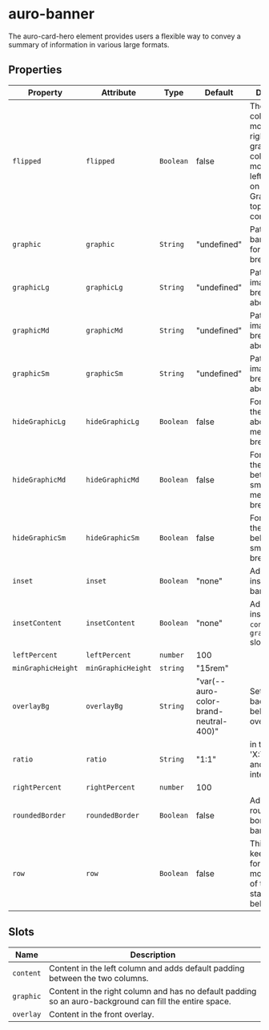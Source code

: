 # auro-banner

The auro-card-hero element provides users a flexible way to convey a summary of information in various large formats.

## Properties

| Property           | Attribute          | Type      | Default                               | Description                                      |
|--------------------|--------------------|-----------|---------------------------------------|--------------------------------------------------|
| `flipped`          | `flipped`          | `Boolean` | false                                 | The content column will move to the right and the graphic column will move to the left.  No change on mobile.  Graphic still on top and content below. |
| `graphic`          | `graphic`          | `String`  | "undefined"                           | Path to default banner image for all breakpoints. |
| `graphicLg`        | `graphicLg`        | `String`  | "undefined"                           | Path to banner image for 'lg' breakpoint and above. |
| `graphicMd`        | `graphicMd`        | `String`  | "undefined"                           | Path to banner image for 'md' breakpoint and above. |
| `graphicSm`        | `graphicSm`        | `String`  | "undefined"                           | Path to banner image for 'sm' breakpoint and above. |
| `hideGraphicLg`    | `hideGraphicLg`    | `Boolean` | false                                 | Force hides the graphic above the medium breakpoint. |
| `hideGraphicMd`    | `hideGraphicMd`    | `Boolean` | false                                 | Force hides the graphic between the small and medium breakpoints. |
| `hideGraphicSm`    | `hideGraphicSm`    | `Boolean` | false                                 | Force hides the graphic below the small breakpoint. |
| `inset`            | `inset`            | `Boolean` | "none"                                | Add padding inside the banner.                   |
| `insetContent`     | `insetContent`     | `Boolean` | "none"                                | Add padding inside the `content` and `graphicContent` slots. |
| `leftPercent`      | `leftPercent`      | `number`  | 100                                   |                                                  |
| `minGraphicHeight` | `minGraphicHeight` | `string`  | "15rem"                               |                                                  |
| `overlayBg`        | `overlayBg`        | `String`  | "var(--auro-color-brand-neutral-400)" | Sets a background behind the overlay             |
| `ratio`            | `ratio`            | `String`  | "1:1"                                 | in the format 'X:Y' where 'X' and 'Y' are two integers. |
| `rightPercent`     | `rightPercent`     | `number`  | 100                                   |                                                  |
| `roundedBorder`    | `roundedBorder`    | `Boolean` | false                                 | Adds a rounded border to the banner.             |
| `row`              | `row`              | `Boolean` | false                                 | This setting keeps the row formatting for mobile instead of the default stacking behavior. |

## Slots

| Name      | Description                                      |
|-----------|--------------------------------------------------|
| `content` | Content in the left column and adds default padding between the two columns. |
| `graphic` | Content in the right column and has no default padding so an auro-background can fill the entire space. |
| `overlay` | Content in the front overlay.                    |
